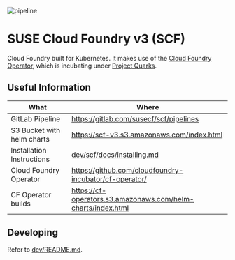 ![pipeline](https://gitlab.com/susecf/scf/badges/v3-develop/pipeline.svg)

# SUSE Cloud Foundry v3 (SCF)

Cloud Foundry built for Kubernetes.
It makes use of the [Cloud Foundry Operator](https://github.com/cloudfoundry-incubator/cf-operator/), which is incubating under [Project Quarks](https://www.cloudfoundry.org/project-quarks/).

## Useful Information

| What                       | Where                                                        |
| -------------------------- | ------------------------------------------------------------ |
| GitLab Pipeline            | https://gitlab.com/susecf/scf/pipelines                      |
| S3 Bucket with helm charts | https://scf-v3.s3.amazonaws.com/index.html                   |
| Installation Instructions  | [dev/scf/docs/installing.md](dev/scf/docs/installing.md)     |
| Cloud Foundry Operator     | https://github.com/cloudfoundry-incubator/cf-operator/       |
| CF Operator builds         | https://cf-operators.s3.amazonaws.com/helm-charts/index.html |

## Developing

Refer to [dev/README.md](dev/README.md).
